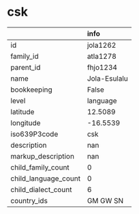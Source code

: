 # csk
|                      | info         |
|:---------------------|:-------------|
| id                   | jola1262     |
| family_id            | atla1278     |
| parent_id            | fhjo1234     |
| name                 | Jola-Esulalu |
| bookkeeping          | False        |
| level                | language     |
| latitude             | 12.5089      |
| longitude            | -16.5539     |
| iso639P3code         | csk          |
| description          | nan          |
| markup_description   | nan          |
| child_family_count   | 0            |
| child_language_count | 0            |
| child_dialect_count  | 6            |
| country_ids          | GM GW SN     |
